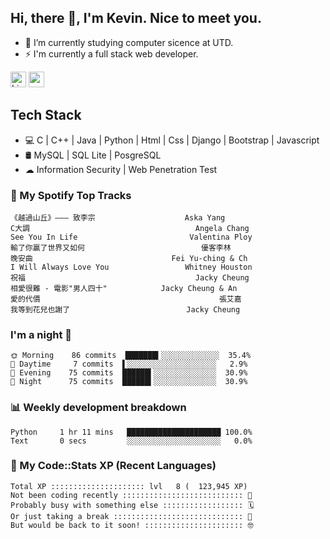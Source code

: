 ## Hi, there 👋, I'm Kevin. Nice to meet you.

- 🌱 I’m currently studying computer sicence at UTD.
- ⚡ I'm currently a full stack web developer.

<a href="https://www.linkedin.com/in/kevin12686/"><img alt="LinkedIn" src="https://img.shields.io/badge/linkedin%20-%230077B5.svg?&style=for-the-badge&logo=linkedin&logoColor=white" height=25></a>
<a href="https://www.instagram.com/kevin12686/"><img src="https://img.shields.io/badge/instagram-3f729b?&style=for-the-badge&logo=instagram&logoColor=white" height=25></a>

## Tech Stack

* 💻 C | C++ | Java | Python | Html | Css | Django | Bootstrap | Javascript
* 🛢️ MySQL | SQL Lite | PosgreSQL
* ☁ Information Security | Web Penetration Test

### 🎵 My Spotify Top Tracks

<!-- spotify start -->

```text
《越過山丘》——— 致李宗                    Aska Yang
C大調                                     Angela Chang
See You In Life                         Valentina Ploy
輸了你贏了世界又如何                          優客李林
晚安曲                               Fei Yu-ching & Ch
I Will Always Love You                 Whitney Houston
祝福                                      Jacky Cheung
相愛很難 - 電影"男人四十"            Jacky Cheung & An
愛的代價                                        張艾嘉
我等到花兒也謝了                          Jacky Cheung
```

<!-- spotify end -->

### I'm a night 🦉

<!-- early_bird start -->

```text
🌞 Morning    86 commits  ███████▍░░░░░░░░░░░░░  35.4%
🌆 Daytime     7 commits  ▌░░░░░░░░░░░░░░░░░░░░   2.9%
🌃 Evening    75 commits  ██████▍░░░░░░░░░░░░░░  30.9%
🌙 Night      75 commits  ██████▍░░░░░░░░░░░░░░  30.9%
```

<!-- early_bird end -->

### 📊 Weekly development breakdown

<!-- code_time start -->

```text
Python     1 hr 11 mins   █████████████████████ 100.0%
Text       0 secs         ░░░░░░░░░░░░░░░░░░░░░   0.0%
```

<!-- code_time end -->

### 🧰 My Code::Stats XP (Recent Languages)

<!-- codestats start -->

```text
Total XP ::::::::::::::::::::: lvl   8 (  123,945 XP) 
Not been coding recently ::::::::::::::::::::::::::: 🙈
Probably busy with something else :::::::::::::::::: 🗓
Or just taking a break ::::::::::::::::::::::::::::: 🌴
But would be back to it soon! :::::::::::::::::::::: 🤓
```

<!-- codestats end -->
